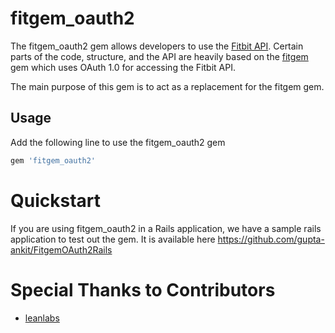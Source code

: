 # fitgem_oauth2
The fitgem_oauth2 gem allows developers to use the [Fitbit API](http://dev.fitbit.com/docs). Certain parts of the code,
structure, and the API are heavily based on the [fitgem](https://github.com/whazzmaster/fitgem) gem which uses OAuth 1.0 for
accessing the Fitbit API.

The main purpose of this gem is to act as a replacement for the fitgem gem.


## Usage
Add the following line to use the fitgem_oauth2 gem

```ruby
gem 'fitgem_oauth2'
```

# Quickstart
If you are using fitgem_oauth2 in a Rails application, we have a sample rails application to test out the gem. It is available here https://github.com/gupta-ankit/FitgemOAuth2Rails

# Special Thanks to Contributors
* [leanlabs](https://github.com/leanlabs)
